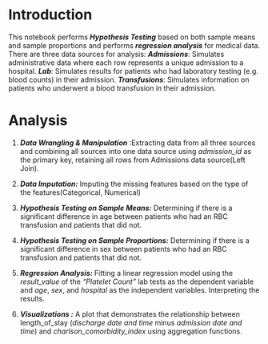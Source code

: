 # Introduction
This notebook performs ***Hypothesis Testing*** based on both sample means and sample proportions and performs ***regression analysis*** for medical data.
There are three data sources for analysis:
***Admissions***: Simulates administrative data where each row represents a unique admission to a hospital. 
***Lab***: Simulates results for patients who had laboratory testing (e.g. blood counts) in their admission.
***Transfusions***: Simulates information on patients who underwent a blood transfusion in their admission.
# Analysis 
1.  ***Data  Wrangling & Manipulation*** :Extracting data from all three sources and combining all sources into one data source using *admission_id* as the primary key, retaining all rows from Admissions data source(Left Join).

2.  ***Data Imputation:*** Imputing the missing features based on the type of the features(Categorical, Numerical)
    
3.  ***Hypothesis Testing on Sample Means:*** Determining if there is a significant difference in age between patients who had an RBC transfusion and patients that did not. 

4. ***Hypothesis Testing on Sample Proportions:*** Determining if there is a significant difference in sex between patients who had an RBC transfusion and patients that did not. 
    
5. ***Regression Analysis:*** Fitting a linear regression model using the *result_value* of the *“Platelet Count”* lab tests as the dependent variable and *age*, *sex*, and *hospital* as the independent variables. Interpreting the results.

6.  ***Visualizations :*** A plot that demonstrates the relationship between length_of_stay (*discharge date and time* minus *admission date and time*) and *charlson_comorbidity_index* using aggregation functions.

